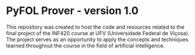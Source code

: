 # PyFOL Prover - version 1.0
This repository was created to host the code and resources related to the final project of the INF420 course at UFV (Universidade Federal de Viçosa). 
The project serves as an opportunity to apply the concepts and techniques learned throughout the course in the field of artificial intelligence.

